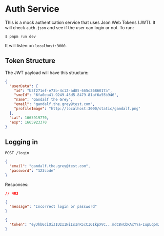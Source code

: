 # Auth Service

This is a mock authentication service that uses Json Web Tokens (JWT). It will check `auth.json` and see if the user can login or not. To run:

```
$ pnpm run dev
```

It will listen on `localhost:3000`.

## Token Structure

The JWT payload will have this structure:

```json
{
  "userData": {
    "id": "b3f271ef-e73b-4c12-ad85-665c3686017a",
    "smeId": "6fa0ea41-9249-43d5-8479-81af6a55b946",
    "name": "Gandalf the Grey",
    "email": "gandalf.the.grey@test.com",
    "profileImage": "http://localhost:3000/static/gandalf.png"
  },
  "iat": 1665919770,
  "exp": 1665923370
}
```

## Logging in

`POST /login`

```json
{
  "email": "gandalf.the.grey@test.com",
  "password": "123code"
}
```

Responses:

```json
// 403

{
  "message": "Incorrect login or password"
}
```

```json
{
  "token": "eyJhbGciOiJIUzI1NiIsInR5cCI6IkpXVC...mdC8vCbRAxYYa-IupLqomZ8h_YqRPGJcFw7L4" // the JWT
}
```
